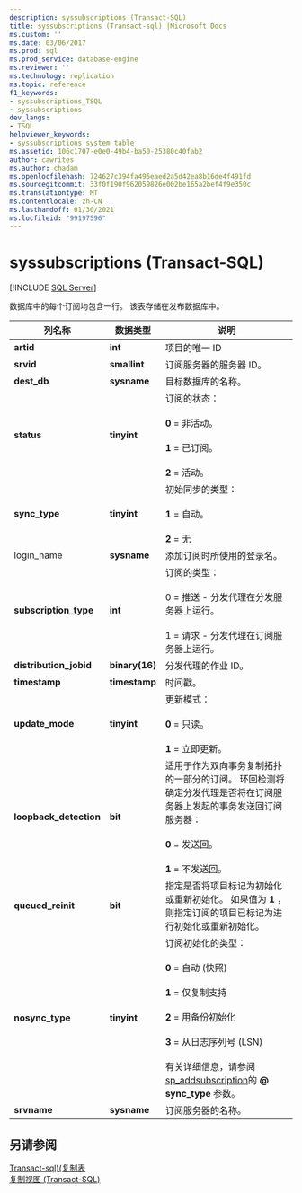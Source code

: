 ```yaml
---
description: syssubscriptions (Transact-SQL)
title: syssubscriptions (Transact-sql) |Microsoft Docs
ms.custom: ''
ms.date: 03/06/2017
ms.prod: sql
ms.prod_service: database-engine
ms.reviewer: ''
ms.technology: replication
ms.topic: reference
f1_keywords:
- syssubscriptions_TSQL
- syssubscriptions
dev_langs:
- TSQL
helpviewer_keywords:
- syssubscriptions system table
ms.assetid: 106c1707-e0e0-49b4-ba50-25380c40fab2
author: cawrites
ms.author: chadam
ms.openlocfilehash: 724627c394fa495eaed2a5d42ea8b16de4f491fd
ms.sourcegitcommit: 33f0f190f962059826e002be165a2bef4f9e350c
ms.translationtype: MT
ms.contentlocale: zh-CN
ms.lasthandoff: 01/30/2021
ms.locfileid: "99197596"
---
```

# <a name="syssubscriptions-transact-sql"></a>syssubscriptions (Transact-SQL)
[!INCLUDE [SQL Server](../../includes/applies-to-version/sqlserver.md)]

  数据库中的每个订阅均包含一行。 该表存储在发布数据库中。  
  
|列名称|数据类型|说明|  
|-----------------|---------------|-----------------|  
|**artid**|**int**|项目的唯一 ID|  
|**srvid**|**smallint**|订阅服务器的服务器 ID。|  
|**dest_db**|**sysname**|目标数据库的名称。|  
|**status**|**tinyint**|订阅的状态：<br /><br /> **0** = 非活动。<br /><br /> **1** = 已订阅。<br /><br /> **2** = 活动。|  
|**sync_type**|**tinyint**|初始同步的类型：<br /><br /> **1** = 自动。<br /><br /> **2** = 无|  
|login_name|**sysname**|添加订阅时所使用的登录名。|  
|**subscription_type**|**int**|订阅的类型：<br /><br /> 0 = 推送 - 分发代理在分发服务器上运行。<br /><br /> 1 = 请求 - 分发代理在订阅服务器上运行。|  
|**distribution_jobid**|**binary(16)**|分发代理的作业 ID。|  
|**timestamp**|**timestamp**|时间戳。|  
|**update_mode**|**tinyint**|更新模式：<br /><br /> **0** = 只读。<br /><br /> **1** = 立即更新。|  
|**loopback_detection**|**bit**|适用于作为双向事务复制拓扑的一部分的订阅。 环回检测将确定分发代理是否将在订阅服务器上发起的事务发送回订阅服务器：<br /><br /> **0** = 发送回。<br /><br /> **1** = 不发送回。|  
|**queued_reinit**|**bit**|指定是否将项目标记为初始化或重新初始化。 如果值为 **1** ，则指定订阅的项目已标记为进行初始化或重新初始化。|  
|**nosync_type**|**tinyint**|订阅初始化的类型：<br /><br /> **0** = 自动 (快照) <br /><br /> **1** = 仅复制支持<br /><br /> **2** = 用备份初始化<br /><br /> **3** = 从日志序列号 (LSN) <br /><br /> 有关详细信息，请参阅 [sp_addsubscription](../../relational-databases/system-stored-procedures/sp-addsubscription-transact-sql.md)的 **\@ sync_type** 参数。|  
|**srvname**|**sysname**|订阅服务器的名称。|  
  
## <a name="see-also"></a>另请参阅  
 [Transact-sql&#41;&#40;复制表 ](../../relational-databases/system-tables/replication-tables-transact-sql.md)   
 [复制视图 (Transact-SQL)](../../relational-databases/system-views/replication-views-transact-sql.md)  
  
  
